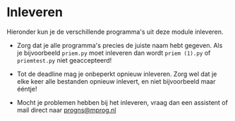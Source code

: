 # Inleveren

Hieronder kun je de verschillende programma's uit deze module inleveren.

- Zorg dat je alle programma's precies de juiste naam hebt gegeven. Als je bijvoorbeeld `priem.py` moet inleveren dan wordt `priem (1).py` of `priemtest.py` niet geaccepteerd!

- Tot de deadline mag je onbeperkt opnieuw inleveren. Zorg wel dat je elke keer alle bestanden opnieuw inlevert, en niet bijvoorbeeld maar ééntje!

- Mocht je problemen hebben bij het inleveren, vraag dan een assistent of mail direct naar <progns@mprog.nl>

